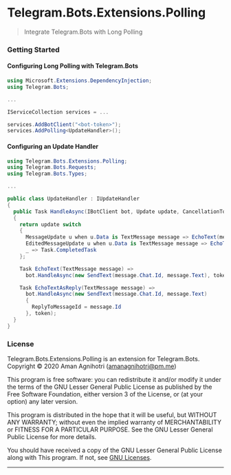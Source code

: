 # Telegram.Bots.Extensions.Polling
> Integrate Telegram.Bots with Long Polling

### Getting Started

#### Configuring Long Polling with Telegram.Bots
```c#
using Microsoft.Extensions.DependencyInjection;
using Telegram.Bots;

...

IServiceCollection services = ...

services.AddBotClient("<bot-token>");
services.AddPolling<UpdateHandler>();
```

#### Configuring an Update Handler

```c#
using Telegram.Bots.Extensions.Polling;
using Telegram.Bots.Requests;
using Telegram.Bots.Types;

...

public class UpdateHandler : IUpdateHandler
{
  public Task HandleAsync(IBotClient bot, Update update, CancellationToken token)
  {
    return update switch
    {
      MessageUpdate u when u.Data is TextMessage message => EchoText(message),
      EditedMessageUpdate u when u.Data is TextMessage message => EchoTextAsReply(message),
      _ => Task.CompletedTask
    };

    Task EchoText(TextMessage message) =>
      bot.HandleAsync(new SendText(message.Chat.Id, message.Text), token);

    Task EchoTextAsReply(TextMessage message) =>
      bot.HandleAsync(new SendText(message.Chat.Id, message.Text)
      {
        ReplyToMessageId = message.Id
      }, token);
  }
}
```

### License

Telegram.Bots.Extensions.Polling is an extension for Telegram.Bots.
Copyright © 2020  Aman Agnihotri (amanagnihotri@pm.me)

This program is free software: you can redistribute it and/or modify
it under the terms of the GNU Lesser General Public License as published
by the Free Software Foundation, either version 3 of the License, or
(at your option) any later version.

This program is distributed in the hope that it will be useful,
but WITHOUT ANY WARRANTY; without even the implied warranty of
MERCHANTABILITY or FITNESS FOR A PARTICULAR PURPOSE.  See the
GNU Lesser General Public License for more details.

You should have received a copy of the GNU Lesser General Public License
along with This program.  If not, see [GNU Licenses](https://www.gnu.org/licenses/).

---
